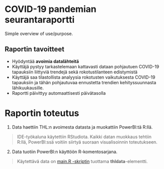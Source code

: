 # COVID-19 pandemian seurantaraportti

Simple overview of use/purpose.

## Raportin tavoitteet

* Hyödyntää **avoimia datalähteitä**
* Käyttäjä pystyy tarkastelemaan kattavasti dataan pohjautuen COVID-19 tapauksiin liittyviä trendejä sekä rokotustilanteen edistymistä
* Käyttäjä saa tilastollista analyysia rokotusten vaikutuksesta COVID-19 tapauksiin ja tähän pohjautuvaa ennustetta trendien kehityssuunnasta lähikuukausille.
* Raportti päivittyy automaattisesti päivätasolla

# Raportin toteutus

1. Data haettiin THL:n avoimesta datasta ja muokattiin PowerBI:tä R:llä.
> IDE-työkaluna käytettiin RStudiota.
> Kaikki datan muokkaus tehtiin R:llä, PowerBI:ssä voitiin siirtyä suoraan visualisoinnin toteutukseen.

2. Data tuotiin PowerBI:n käyttöön R-komentosarjana. 
> Käytettävä data on [main.R -skriptin](main.R) tuottama **thldata**-elementti.
